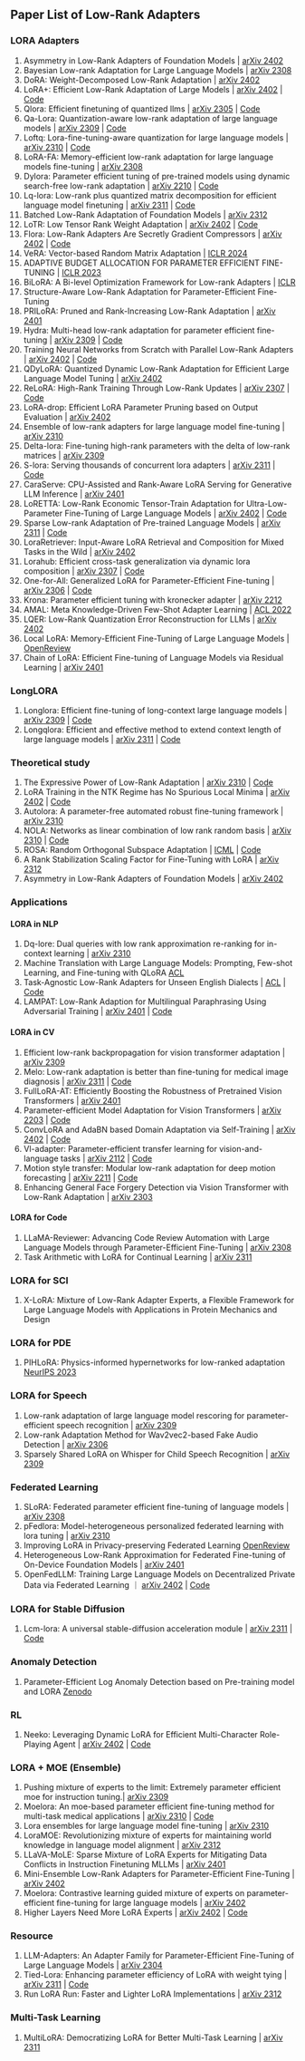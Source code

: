 ## Paper List of Low-Rank Adapters

### LORA Adapters

1. Asymmetry in Low-Rank Adapters of Foundation Models | [arXiv 2402](https://arxiv.org/abs/2402.16842)
2. Bayesian Low-rank Adaptation for Large Language Models | [arXiv 2308](https://arxiv.org/abs/2308.13111)
3. DoRA: Weight-Decomposed Low-Rank Adaptation | [arXiv 2402](https://arxiv.org/pdf/2402.09353.pdf)
4. LoRA+: Efficient Low-Rank Adaptation of Large Models | [arXiv 2402](https://arxiv.org/pdf/2402.12354.pdf) |  [Code](https://github.com/nikhil-ghosh-berkeley/loraplus)
5. Qlora: Efficient finetuning of quantized llms | [arXiv 2305](https://arxiv.org/pdf/2305.14314.pdf) | [Code](https://github.com/artidoro/qlora)
6. Qa-Lora: Quantization-aware low-rank adaptation of large language models | [arXiv 2309](https://arxiv.org/pdf/2309.14717.pdf) |  [Code](https://github.com/yuhuixu1993/qa-lora)
7. Loftq: Lora-fine-tuning-aware quantization for large language models | [arXiv 2310](https://arxiv.org/pdf/2310.08659.pdf) |  [Code](https://github.com/yxli2123/LoftQ)
8. LoRA-FA: Memory-efficient low-rank adaptation for large language models fine-tuning | [arXiv 2308](https://arxiv.org/pdf/2308.03303.pdf)
9. Dylora: Parameter efficient tuning of pre-trained models using dynamic search-free low-rank adaptation | [arXiv 2210](https://arxiv.org/pdf/2210.07558.pdf) |  [Code](https://github.com/huawei-noah/Efficient-NLP/tree/main/DyLoRA)
10. Lq-lora: Low-rank plus quantized matrix decomposition for efficient language model finetuning | [arXiv 2311](https://arxiv.org/pdf/2311.12023.pdf) |  [Code](https://github.com/HanGuo97/lq-lora)
11. Batched Low-Rank Adaptation of Foundation Models | [arXiv 2312](https://arxiv.org/pdf/2312.05677.pdf)
12. LoTR: Low Tensor Rank Weight Adaptation | [arXiv 2402](https://arxiv.org/pdf/2402.01376.pdf) |  [Code](github.com/skolai/lotr)
13. Flora: Low-Rank Adapters Are Secretly Gradient Compressors | [arXiv 2402](https://arxiv.org/pdf/2402.03293.pdf) |  [Code](https://github.com/MANGA-UOFA/Flora)
14. VeRA: Vector-based Random Matrix Adaptation | [ICLR 2024](https://openreview.net/forum?id=NjNfLdxr3A)
15. ADAPTIVE BUDGET ALLOCATION FOR PARAMETER EFFICIENT FINE-TUNING | [ICLR 2023](https://openreview.net/pdf?id=lq62uWRJjiY)
16. BiLoRA: A Bi-level Optimization Framework for Low-rank Adapters | [ICLR](https://openreview.net/pdf?id=Svy1XoOLXj)
17. Structure-Aware Low-Rank Adaptation for Parameter-Efficient Fine-Tuning
18. PRILoRA: Pruned and Rank-Increasing Low-Rank Adaptation | [arXiv 2401](https://arxiv.org/pdf/2401.11316.pdf)
19. Hydra: Multi-head low-rank adaptation for parameter efficient fine-tuning | [arXiv 2309](https://arxiv.org/pdf/2309.06922.pdf) |  [Code](https://github.com/extremebird/Hydra)
20. Training Neural Networks from Scratch with Parallel Low-Rank Adapters | [arXiv 2402](https://arxiv.org/pdf/2402.16828.pdf) |  [Code](https://github.com/minyoungg/LTE)
21. QDyLoRA: Quantized Dynamic Low-Rank Adaptation for Efficient Large Language Model Tuning | [arXiv 2402](https://arxiv.org/pdf/2402.10462.pdf)
22. ReLoRA: High-Rank Training Through Low-Rank Updates | [arXiv 2307](https://arxiv.org/pdf/2307.05695.pdf) |  [Code](https://github.com/guitaricet/relora)
23. LoRA-drop: Efficient LoRA Parameter Pruning based on Output Evaluation | [arXiv 2402](https://arxiv.org/pdf/2402.07721.pdf)
24. Ensemble of low-rank adapters for large language model fine-tuning | [arXiv 2310](https://arxiv.org/pdf/2310.00035.pdf)
25. Delta-lora: Fine-tuning high-rank parameters with the delta of low-rank matrices | [arXiv 2309](https://arxiv.org/pdf/2309.02411.pdf)
26. S-lora: Serving thousands of concurrent lora adapters | [arXiv 2311](https://arxiv.org/pdf/2311.03285.pdf) |  [Code](https://github.com/S-LoRA/S-LoRA)
27. CaraServe: CPU-Assisted and Rank-Aware LoRA Serving for Generative LLM Inference | [arXiv 2401](https://arxiv.org/pdf/2401.11240.pdf)
28. LoRETTA: Low-Rank Economic Tensor-Train Adaptation for Ultra-Low-Parameter Fine-Tuning of Large Language Models | [arXiv 2402](https://arxiv.org/pdf/2402.11417.pdf) |  [Code](https://github.com/yifanycc/loretta)
29. Sparse Low-rank Adaptation of Pre-trained Language Models | [arXiv 2311](https://arxiv.org/pdf/2311.11696.pdf) |  [Code](https://github.com/TsinghuaC3I/SoRA)
30. LoraRetriever: Input-Aware LoRA Retrieval and Composition for Mixed Tasks in the Wild | [arXiv 2402](https://arxiv.org/pdf/2402.09997.pdf)
31. Lorahub: Efficient cross-task generalization via dynamic lora composition | [arXiv 2307](https://arxiv.org/pdf/2307.13269.pdf) |  [Code](https://github.com/sail-sg/lorahub)
32. One-for-All: Generalized LoRA for Parameter-Efficient Fine-tuning | [arXiv 2306](https://arxiv.org/pdf/2306.07967.pdf) |  [Code](https://github.com/Arnav0400/ViT-Slim/tree/master/GLoRA)
33. Krona: Parameter efficient tuning with kronecker adapter | [arXiv 2212](https://arxiv.org/pdf/2212.10650.pdf)
34. AMAL: Meta Knowledge-Driven Few-Shot Adapter Learning | [ACL 2022](https://aclanthology.org/2022.emnlp-main.709.pdf)
35. LQER: Low-Rank Quantization Error Reconstruction for LLMs | [arXiv 2402](https://arxiv.org/pdf/2402.02446.pdf)
36. Local LoRA: Memory-Efficient Fine-Tuning of Large Language Models | [OpenReview](https://openreview.net/pdf?id=LHKmzWP7RN#:~:text=Our%20approach%20aims%20to%20decouple,LoRA%20on%20math%20reasoning%20tasks.)
37. Chain of LoRA: Efficient Fine-tuning of Language Models via Residual Learning | [arXiv 2401](https://arxiv.org/pdf/2401.04151.pdf)

### LongLORA
1. Longlora: Efficient fine-tuning of long-context large language models | [arXiv 2309](https://arxiv.org/pdf/2309.12307.pdf) |  [Code](https://github.com/dvlab-research/LongLoRA)
2. Longqlora: Efficient and effective method to extend context length of large language models | [arXiv 2311](https://arxiv.org/pdf/2311.04879.pdf) |  [Code](https://github.com/yangjianxin1/LongQLoRA)

### Theoretical study
1. The Expressive Power of Low-Rank Adaptation | [arXiv 2310](https://arxiv.org/pdf/2310.17513.pdf) |  [Code](https://github.com/UW-Madison-Lee-Lab/Expressive_Power_of_LoRA)
2. LoRA Training in the NTK Regime has No Spurious Local Minima | [arXiv 2402](https://arxiv.org/pdf/2402.11867.pdf) |  [Code](https://github.com/UijeongJang/LoRA-NTK)
3. Autolora: A parameter-free automated robust fine-tuning framework | [arXiv 2310](https://arxiv.org/pdf/2310.01818.pdf)
4. NOLA: Networks as linear combination of low rank random basis | [arXiv 2310](https://arxiv.org/pdf/2310.02556.pdf) |  [Code](https://github.com/UCDvision/NOLA)
5. ROSA: Random Orthogonal Subspace Adaptation | [ICML](https://openreview.net/pdf?id=4P9vOFpb63) |  [Code](https://github.com/marawangamal/rosa)
6. A Rank Stabilization Scaling Factor for Fine-Tuning with LoRA | [arXiv 2312](https://arxiv.org/pdf/2312.03732.pdf)
7. Asymmetry in Low-Rank Adapters of Foundation Models | [arXiv 2402](https://arxiv.org/abs/2402.16842)

### Applications

#### LORA in NLP
1. Dq-lore: Dual queries with low rank approximation re-ranking for in-context learning | [arXiv 2310](https://arxiv.org/pdf/2310.02954.pdf)
2. Machine Translation with Large Language Models: Prompting, Few-shot Learning, and Fine-tuning with QLoRA [ACL](https://aclanthology.org/2023.wmt-1.43.pdf)
3. Task-Agnostic Low-Rank Adapters for Unseen English Dialects | [ACL](https://aclanthology.org/2023.emnlp-main.487.pdf) |  [Code](https://github.com/zedian/hyperlora)
4. LAMPAT: Low-Rank Adaption for Multilingual Paraphrasing Using Adversarial Training | [arXiv 2401](https://arxiv.org/pdf/2401.04348.pdf) |  [Code](https://github.com/VinAIResearch/LAMPAT)

#### LORA in CV
1. Efficient low-rank backpropagation for vision transformer adaptation | [arXiv 2309](https://arxiv.org/pdf/2309.15275.pdf)
2. Melo: Low-rank adaptation is better than fine-tuning for medical image diagnosis | [arXiv 2311](https://arxiv.org/pdf/2311.08236.pdf) |  [Code](https://github.com/JamesQFreeman/LoRA-ViT)
3. FullLoRA-AT: Efficiently Boosting the Robustness of Pretrained Vision Transformers | [arXiv 2401](https://arxiv.org/pdf/2401.01752.pdf)
4. Parameter-efficient Model Adaptation for Vision Transformers | [arXiv 2203](https://arxiv.org/pdf/2203.16329.pdf) |  [Code](https://github.com/eric-ai-lab/PEViT)
5. ConvLoRA and AdaBN based Domain Adaptation via Self-Training | [arXiv 2402](https://arxiv.org/pdf/2402.04964.pdf) |  [Code](https://github.com/aleemsidra/ConvLoRA)
6. Vl-adapter: Parameter-efficient transfer learning for vision-and-language tasks | [arXiv 2112](https://arxiv.org/pdf/2112.06825.pdf) |  [Code](https://github.com/ylsung/VL_adapter)
7. Motion style transfer: Modular low-rank adaptation for deep motion forecasting | [arXiv 2211](https://arxiv.org/pdf/2211.03165.pdf) |  [Code](https://github.com/vita-epfl/motion-style-transfer)
8. Enhancing General Face Forgery Detection via Vision Transformer with Low-Rank Adaptation | [arXiv 2303](https://arxiv.org/pdf/2303.00917.pdf)

#### LORA for Code

1. LLaMA-Reviewer: Advancing Code Review Automation with Large Language Models through Parameter-Efficient Fine-Tuning | [arXiv 2308](https://arxiv.org/pdf/2308.11148.pdf)
2. Task Arithmetic with LoRA for Continual Learning | [arXiv 2311](https://arxiv.org/pdf/2311.02428.pdf)

### LORA for SCI
1. X-LoRA: Mixture of Low-Rank Adapter Experts, a Flexible Framework for Large Language Models with Applications in Protein Mechanics and Design

### LORA for PDE
1. PIHLoRA: Physics-informed hypernetworks for low-ranked adaptation [NeurIPS 2023](https://openreview.net/pdf?id=kupYlLLGdf)
   
### LORA for Speech
1. Low-rank adaptation of large language model rescoring for parameter-efficient speech recognition | [arXiv 2309](https://arxiv.org/pdf/2309.15223.pdf)
2. Low-rank Adaptation Method for Wav2vec2-based Fake Audio Detection | [arXiv 2306](https://arxiv.org/pdf/2306.05617.pdf)
3. Sparsely Shared LoRA on Whisper for Child Speech Recognition | [arXiv 2309](https://arxiv.org/pdf/2309.11756.pdf)

### Federated Learning
1. SLoRA: Federated parameter efficient fine-tuning of language models | [arXiv 2308](https://arxiv.org/pdf/2308.06522.pdf)
2. pFedlora: Model-heterogeneous personalized federated learning with lora tuning | [arXiv 2310](https://arxiv.org/pdf/2310.13283.pdf)
3. Improving LoRA in Privacy-preserving Federated Learning [OpenReview](https://openreview.net/pdf?id=NLPzL6HWNl)
4. Heterogeneous Low-Rank Approximation for Federated Fine-tuning of On-Device Foundation Models | [arXiv 2401](https://arxiv.org/pdf/2401.06432.pdf)
5. OpenFedLLM: Training Large Language Models on Decentralized Private Data via Federated Learning ｜ [arXiv 2402](https://arxiv.org/pdf/2402.06954.pdf) | [Code](https://github.com/rui-ye/OpenFedLLM)


### LORA for Stable Diffusion
1. Lcm-lora: A universal stable-diffusion acceleration module | [arXiv 2311](https://arxiv.org/pdf/2311.05556.pdf) |  [Code](https://github.com/luosiallen/latent-consistency-model)

### Anomaly Detection
1. Parameter-Efficient Log Anomaly Detection based on Pre-training model and LORA [Zenodo](https://zenodo.org/records/8270065)
   
### RL
1. Neeko: Leveraging Dynamic LoRA for Efficient Multi-Character Role-Playing Agent | [arXiv 2402](https://arxiv.org/pdf/2402.13717.pdf) |  [Code](https://github.com/weiyifan1023/Neeko)

### LORA + MOE (Ensemble)

1. Pushing mixture of experts to the limit: Extremely parameter efficient moe for instruction tuning.| [arXiv 2309](arXiv:2309.05444(2023))
2.  Moelora: An moe-based parameter efficient fine-tuning method for multi-task medical applications | [arXiv 2310](https://arxiv.org/pdf/2310.18339.pdf) | [Code](https://github.com/liuqidong07/MOELoRA-peft)
3.  Lora ensembles for large language model fine-tuning | [arXiv 2310](https://arxiv.org/pdf/2310.00035.pdf)
4. LoraMOE: Revolutionizing mixture of experts for maintaining world knowledge in language model alignment | [arXiv 2312](https://arxiv.org/abs/2312.09979)
5.  LLaVA-MoLE: Sparse Mixture of LoRA Experts for Mitigating Data Conflicts in Instruction Finetuning MLLMs | [arXiv 2401](https://arxiv.org/pdf/2401.16160.pdf)
6. Mini-Ensemble Low-Rank Adapters for Parameter-Efficient Fine-Tuning | [arXiv 2402](https://arxiv.org/abs/2402.17263)
7. Moelora: Contrastive learning guided mixture of experts on parameter-efficient fine-tuning for large language models | [arXiv 2402](https://arxiv.org/pdf/2402.12851.pdf)
8.  Higher Layers Need More LoRA Experts | [arXiv 2402](https://arxiv.org/pdf/2402.08562.pdf) |  [Code](https://github.com/GCYZSL/MoLA)


    
### Resource 
1. LLM-Adapters: An Adapter Family for Parameter-Efficient Fine-Tuning of Large Language Models | [arXiv 2304](https://arxiv.org/pdf/2304.01933.pdf)
2. Tied-Lora: Enhancing parameter efficiency of LoRA with weight tying | [arXiv 2311](https://arxiv.org/pdf/2311.09578.pdf) |  [Code](https://github.com/NVIDIA/NeMo/tree/adithyare/vera)
3. Run LoRA Run: Faster and Lighter LoRA Implementations | [arXiv 2312](https://arxiv.org/pdf/2312.03415.pdf)

### Multi-Task Learning
1. MultiLoRA: Democratizing LoRA for Better Multi-Task Learning | [arXiv 2311](https://arxiv.org/pdf/2311.11501.pdf)

